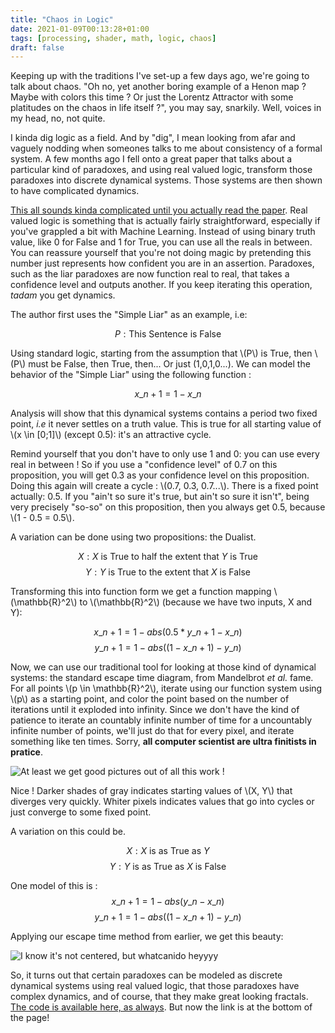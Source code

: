 ```yaml
---
title: "Chaos in Logic"
date: 2021-01-09T00:13:28+01:00
tags: [processing, shader, math, logic, chaos]
draft: false 
---
```


Keeping up with the traditions I've set-up a few days ago, we're going to talk about chaos. "Oh no, yet another boring example of a Henon map ? Maybe with colors this time ? Or just the Lorentz Attractor with some platitudes on the chaos in life itself ?", you may say, snarkily. Well, voices in my head, no, not quite.

I kinda dig logic as a field. And by "dig", I mean looking from afar and vaguely nodding when someones talks to me about consistency of a formal system. A few months ago I fell onto a great paper that talks about a particular kind of paradoxes, and using real valued logic, transform those paradoxes into discrete dynamical systems. Those systems are then shown to have complicated dynamics. 

[This all sounds kinda complicated until you actually read the paper](https://pdfs.semanticscholar.org/c14b/baa0cf8a198c6069eec278eea39ca0490374.pdf). Real valued logic is something that is actually fairly straightforward, especially if you've grappled a bit with Machine Learning. Instead of using binary truth value, like 0 for False and 1 for True, you can use all the reals in between. You can reassure yourself that you're not doing magic by pretending this number just represents how confident you are in an assertion. Paradoxes, such as the liar paradoxes are now function real to real, that takes a confidence level and outputs another. If you keep iterating this operation, _tadam_ you get dynamics.

The author first uses the "Simple Liar" as an example, i.e:

$$P: \text{This Sentence is False}$$

Using standard logic, starting from the assumption that \\(P\\) is True, then \\(P\\) must be False, then True, then... Or just (1,0,1,0...). We can model the behavior of the "Simple Liar" using the following function : 

$$x\_{n+1} = 1 - x\_n$$

Analysis will show that this dynamical systems contains a period two fixed point, _i.e_ it never settles on a truth value. This is true for all starting value of \\(x \in [0;1]\\) (except 0.5): it's an attractive cycle. 

Remind yourself that you don't have to only use 1 and 0: you can use every real in between ! So if you use a "confidence level" of 0.7 on this proposition, you will get 0.3 as your confidence level on this proposition. Doing this again will create a cycle : \\(0.7, 0.3, 0.7...\\). There is a fixed point actually: 0.5. If you "ain't so sure it's true, but ain't so sure it isn't", being very precisely "so-so" on this proposition, then you always get 0.5, because \\(1 - 0.5 = 0.5\\).

A variation can be done using two propositions: the Dualist.

$$X: X\text{ is True to half the extent that } Y \text{ is True}$$
$$Y: Y\text{ is True to the extent that } X \text{ is False}$$

Transforming this into function form we get a function mapping \\(\mathbb{R}^2\\) to  \\(\mathbb{R}^2\\) (because we have two inputs, X and Y):

$$x\_{n+1} = 1 - abs(0.5 * y\_{n+1} - x\_{n})$$
$$y\_{n+1} = 1 - abs((1 - x\_{n+1}) - y\_n)$$

Now, we can use our traditional tool for looking at those kind of dynamical systems: the standard escape time diagram, from Mandelbrot _et al._ fame. For all points \\(p \in \mathbb{R}^2\\), iterate using our function system using \\(p\\) as a starting point, and color the point based on the number of iterations until it exploded into infinity. Since we don't have the kind of patience to iterate an countably infinite number of time for a uncountably infinite number of points, we'll just do that for every pixel, and iterate something like ten times. Sorry, **all computer scientist are ultra finitists in pratice**.

![At least we get good pictures out of all this work !](/chaoticLogic/dualist.jpg)

Nice ! Darker shades of gray indicates starting values of \\(X, Y\\) that diverges very quickly. Whiter pixels indicates values that go into cycles or just converge to some fixed point.

A variation on this could be. 

$$X: X\text{ is as True as } Y $$
$$Y: Y\text{ is as True as } X \text{ is False}$$

One model of this is :
$$x\_{n+1} = 1 - abs(y\_{n} - x\_{n})$$
$$y\_{n+1} = 1 - abs((1 - x\_{n+1}) - y\_n)$$

Applying our escape time method from earlier, we get this beauty:

![I know it's not centered, but whatcanido heyyyy](/chaoticLogic/dualistChaos.jpg)

So, it turns out that certain paradoxes can be modeled as discrete dynamical systems using real valued logic, that those paradoxes have complex dynamics, and of course, that they make great looking fractals.
[The code is available here, as always](https://github.com/epsln/processingSketches/tree/main/chaosParadox). But now the link is at the bottom of the page!
